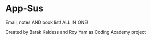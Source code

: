 # App-Sus

Email, notes AND book list! ALL IN ONE!

Created by Barak Kaldess and Roy Yam as Coding Academy project

